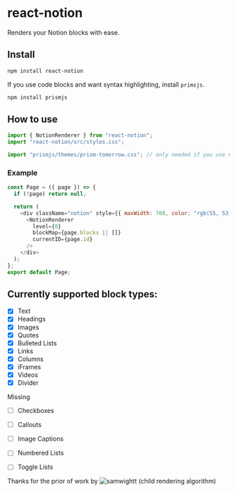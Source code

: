 # react-notion

Renders your Notion blocks with ease.

## Install

```bash
npm install react-notion
```

If you use code blocks and want syntax highlighting, install `primsjs`.

```bash
npm install prismjs
```

## How to use

```js
import { NotionRenderer } from "react-notion";
import "react-notion/src/styles.css";

import "prismjs/themes/prism-tomorrow.css"; // only needed if you use Code Blocks
```

### Example

```js
const Page = ({ page }) => {
  if (!page) return null;

  return (
    <div className="notion" style={{ maxWidth: 768, color: "rgb(55, 53, 47)" }}>
      <NotionRenderer
        level={0}
        blockMap={page.blocks || []}
        currentID={page.id}
      />
    </div>
  );
};
export default Page;
```

## Currently supported block types:

- [x] Text
- [x] Headings
- [x] Images
- [x] Quotes
- [x] Bulleted Lists
- [x] Links
- [x] Columns
- [x] iFrames
- [x] Videos
- [x] Divider

Missing

- [ ] Checkboxes
- [ ] Callouts
- [ ] Image Captions
- [ ] Numbered Lists
- [ ] Toggle Lists


Thanks for the prior of work by ![samwightt](https://github.com/samwightt) (child rendering algorithm)
